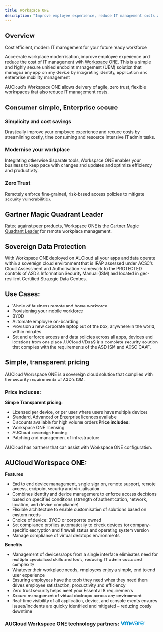 ```yaml
---
title: Workspace ONE
description: "Improve employee experience, reduce IT management costs and modernize your workplace with AUCloud's Workspace ONE. This is a secure UEM solution for managing any app on any device through integrated identity, application, and enterprise mobility management."
---
```


## Overview

Cost efficient, modern IT management for your future ready workforce.

Accelerate workplace modernisation, improve employee experience and reduce the cost of IT management with [Workspace ONE](https://www.vmware.com/au/products/workspace-one.html). This is a simple and highly secure unified endpoint management (UEM) solution that manages any app on any device by integrating identity, application and enterprise mobility management

AUCloud's Workspace ONE allows delivery of agile, zero trust, flexible workspaces that also reduce IT management costs.

## Consumer simple, Enterprise secure

### Simplicity and cost savings
Drastically improve your employee experience and reduce costs by streamlining costly, time consuming and resource intensive IT admin tasks.

### Modernise your workplace
Integrating otherwise disparate tools, Workspace ONE enables your business to keep pace with changes and updates and optimize efficiency and productivity.

### Zero Trust
Remotely enforce fine-grained, risk-based access policies to mitigate security vulnerabilities.

## Gartner Magic Quadrant Leader
Rated against peer products, Workspace ONE is the [Gartner Magic Quadrant Leader](https://blogs.vmware.com/euc/2022/08/vmware-named-as-a-leader-in-2022-gartner-magic-quadrant-for-uem-tools.html) for remote workplace management.

## Sovereign Data Protection
With Workspace ONE deployed on AUCloud all your apps and data operate within a sovereign cloud environment that is IRAP assessed under ACSC’s Cloud Assessment and Authorisation Framework to the PROTECTED controls of ASD’s Information Security Manual (ISM) and located in geo-resilient Certified Strategic Data Centres.

## Use Cases:
- Whole of business remote and home workforce
- Provisioning your mobile workforce
- BYOD
- Automate employee on-boarding
- Provision a new corporate laptop out of the box, anywhere in the world, within minutes
- Set and enforce access and data policies across all apps, devices and locations from one place AUCloud VDaaS is a complete security solution that complies with the requirements of the ASD ISM and ACSC CAAF.

## Simple, transparent pricing
AUCloud Workspace ONE is a sovereign cloud solution that complies with the security requirements of ASD’s ISM.

### Price includes:  
**Simple Transparent pricing:**
- Licensed per device, or per user where users have multiple devices
- Standard, Advanced or Enterprise licences available
- Discounts available for high volume orders
**Price includes:**
- Workspace ONE licensing
- AUCloud sovereign hosting
- Patching and management of infrastructure

AUCloud has partners that can assist with Workspace ONE configuration.

## AUCloud Workspace ONE:  
**Features**
- End to end device management, single sign on, remote support, remote access, endpoint security and virtualisation
- Combines identity and device management to enforce access decisions based on specified conditions (strength of authentication, network, location, and device compliance)
- Flexible architecture to enable customisation of solutions based on custom needs
- Choice of device: BYOD or corporate owned
- Set compliance profiles automatically to check devices for company-specific encryption and firewall status and operating system version
- Manage compliance of virtual desktops environments

**Benefits**
- Management of devices/apps from a single interface eliminates need for multiple specialised skills and tools, reducing IT admin
costs and complexity
- Whatever their workplace needs, employees enjoy a simple, end to end user experience
- Ensuring employees have the tools they need when they need them drives employee satisfaction, productivity and efficiency
- Zero trust security helps meet your Essential 8 requirements
- Secure management of virtual desktops across any environment
- Real-time visibility of all application, device, and console events ensures issues/incidents are quickly identified and mitigated – reducing costly downtime

### AUCloud Workspace ONE technology partners: [![WMware](./assets/vmware.png)](https://www.vmware.com/au)